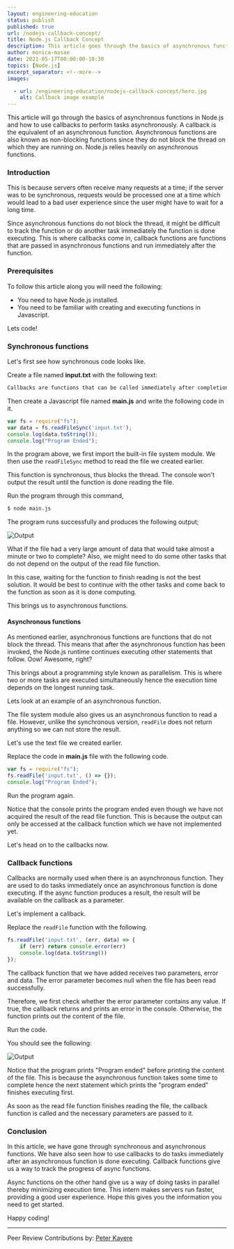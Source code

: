 ```yaml
---
layout: engineering-education
status: publish
published: true
url: /nodejs-callback-concept/
title: Node.js Callback Concept
description: This article goes through the basics of asynchronous functions in node.js and how to use callbacks to perform tasks asynchronously. Callbacks are functions that are executed immediately an asynchronous function is done executing. 
author: monica-masae
date: 2021-05-17T00:00:00-10:30
topics: [Node.js]
excerpt_separator: <!--more-->
images:

  - url: /engineering-education/nodejs-callback-concept/hero.jpg
    alt: Callback image example
---
```

This article will go through the basics of asynchronous functions in Node.js and how to use callbacks to perform tasks asynchronously. A callback is the equivalent of an asynchronous function. Asynchronous functions are also known as non-blocking functions since they do not block the thread on which they are running on. Node.js relies heavily on asynchronous functions.
<!--more-->
### Introduction
This is because servers often receive many requests at a time; if the server was to be synchronous, requests would be processed one at a time which would lead to a bad user experience since the user might have to wait for a long time.

Since asynchronous functions do not block the thread, it might be difficult to track the function or do another task immediately the function is done executing. This is where callbacks come in, callback functions are functions that are passed in asynchronous functions and run immediately after the function. 

### Prerequisites
To follow this article along you will need the following:
- You need to have Node.js installed.
- You need to be familiar with creating and executing functions in Javascript.

Lets code!

### Synchronous functions
Let's first see how synchronous code looks like.

Create a file named **input.txt** with the following text:

```bash
Callbacks are functions that can be called immediately after completion of a task.
```

Then create a Javascript file named **main.js** and write the following code in it. 

```Javascript
var fs = require("fs");
var data = fs.readFileSync('input.txt');
console.log(data.toString());
console.log("Program Ended");
```

In the program above, we first import the built-in file system module. We then use the `readFileSync` method to read the file we created earlier. 

This function is synchronous, thus blocks the thread. The console won't output the result until the function is done reading the file.

Run the program through this command,

```bash
$ node main.js
```

The program runs successfully and produces the following output;

![Output](/engineering-education/nodejs-callback-concept/output1.png)

What if the file had a very large amount of data that would take almost a minute or two to complete? Also, we might need to do some other tasks that do not depend on the output of the read file function. 

In this case, waiting for the function to finish reading is not the best solution. It would be best to continue with the other tasks and come back to the function as soon as it is done computing. 

This brings us to asynchronous functions.

#### Asynchronous functions
As mentioned earlier, asynchronous functions are functions that do not block the thread. This means that after the asynchronous function has been invoked, the Node.js runtime continues executing other statements that follow. Oow! Awesome, right? 

This brings about a programming style known as parallelism. This is where two or more tasks are executed simultaneously hence the execution time depends on the longest running task.

Lets look at an example of an asynchronous function.

The file system module also gives us an asynchronous function to read a file. However, unlike the synchronous version, `readFile` does not return anything so we can not store the result.

Let's use the text file we created earlier.

Replace the code in **main.js** file with the following code.

```Javascript
var fs = require("fs");
fs.readFile('input.txt', () => {});
console.log("Program Ended");
```

Run the program again.

Notice that the console prints the program ended even though we have not acquired the result of the read file function. This is because the output can only be accessed at the callback function which we have not implemented yet.

Let's head on to the callbacks now.

### Callback functions
Callbacks are normally used when there is an asynchronous function. They are used to do tasks immediately once an asynchronous function is done executing. If the async function produces a result, the result will be available on the callback as a parameter.

Let's implement a callback.

Replace the `readFile` function with the following.

```Javascript
fs.readFile('input.txt', (err, data) => {
	if (err) return console.error(err)
	console.log(data.toString())
});
```

The callback function that we have added receives two parameters, error and data. The error parameter becomes null when the file has been read successfully. 

Therefore, we first check whether the error parameter contains any value. If true, the callback returns and prints an error in the console. Otherwise, the function prints out the content of the file.

Run the code. 

You should see the following:

![Output](/engineering-education/nodejs-callback-concept/output2.png)

Notice that the program prints "Program ended" before printing the content of the file. This is because the asynchronous function takes some time to complete hence the next statement which prints the "program ended" finishes executing first. 

As soon as the read file function finishes reading the file, the callback function is called and the necessary parameters are passed to it.

### Conclusion
In this article, we have gone through synchronous and asynchronous functions. We have also seen how to use callbacks to do tasks immediately after an asynchronous function is done executing. Callback functions give us a way to track the progress of async functions. 

Async functions on the other hand give us a way of doing tasks in parallel thereby minimizing execution time. This intern makes servers run faster, providing a good user experience. Hope this gives you the information you need to get started.

Happy coding!

---
Peer Review Contributions by: [Peter Kayere](/engineering-education/authors/peter-kayere/)
